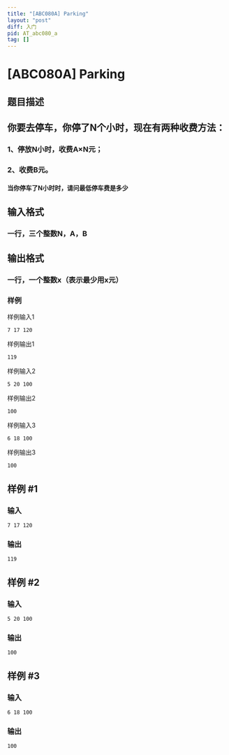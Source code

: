 ```yaml
---
title: "[ABC080A] Parking"
layout: "post"
diff: 入门
pid: AT_abc080_a
tag: []
---
```


# [ABC080A] Parking

## 题目描述

## 你要去停车，你停了N个小时，现在有两种收费方法：
### 1、停放N小时，收费A×N元；
### 2、收费B元。
#### 当你停车了N小时时，请问最低停车费是多少

## 输入格式

### 一行，三个整数N，A，B

## 输出格式

### 一行，一个整数x（表示最少用x元）

### **样例**
样例输入1
```
7 17 120
```
样例输出1
```
119
```
样例输入2
```
5 20 100
```
样例输出2
```
100
```
样例输入3
```
6 18 100
```
样例输出3
```
100
```

## 样例 #1

### 输入

```
7 17 120
```

### 输出

```
119
```

## 样例 #2

### 输入

```
5 20 100
```

### 输出

```
100
```

## 样例 #3

### 输入

```
6 18 100
```

### 输出

```
100
```

